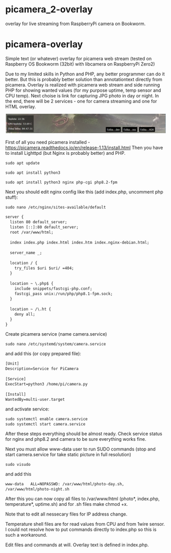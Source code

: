# picamera_2-overlay
overlay for live streaming from RaspberryPi camera on Bookworm.

# picamera-overlay
Simple text (or whatever) overlay for picamera web stream (tested on Raspberry OS Bookworm (32bit) with libcamera on RaspberryPi Zero2)

Due to my limited skills in Python and PHP, any better programmer can do it better. But this is probably better solution than annotationtext directly from picamera.
Overlay is realized with picamera web stream and side running PHP for showing wanted values (for my purpose uptime, temp sensor and CPU temp). Next choise is link for capturing JPG photo in day or night.
In the end, there will be 2 services - one for camera streaming and one for HTML overlay.

![screenshot](https://github.com/vitasrutek/picamera-overlay/blob/main/screenshot.PNG)

First of all you need picamera installed - https://picamera.readthedocs.io/en/release-1.13/install.html
Then you have to install Lighttpd (but Nginx is probably better) and PHP.
```
sudo apt update
```
```
sudo apt install python3
```
```
sudo apt install python3 nginx php-cgi php8.2-fpm
```
Next you should edit nginx config like this (add index.php, uncomment php stuff):
```
sudo nano /etc/nginx/sites-available/default
```
```
server {
  listen 80 default_server;
  listen [::]:80 default_server;
  root /var/www/html;

  index index.php index.html index.htm index.nginx-debian.html;

  server_name _;

  location / {
    try_files $uri $uri/ =404;
  }

  location ~ \.php$ {
    include snippets/fastcgi-php.conf;
    fastcgi_pass unix:/run/php/php8.1-fpm.sock;
  }

  location ~ /\.ht {
    deny all;
  }
}
```
Create picamera service (name camera.service)
```
sudo nano /etc/systemd/system/camera.service
```

and add this (or copy prepared file):
```
[Unit]
Description=Service for PiCamera

[Service]
ExecStart=python3 /home/pi/camera.py

[Install]
WantedBy=multi-user.target
```
and activate service:
```
sudo systemctl enable camera.service
sudo systemctl start camera.service
```

After these steps everything should be almost ready.
Check service status for nginx and php8.2 and camera to be sure everything works fine.

Next you must allow www-data user to run SUDO commands (stop and start camera.service for take static picture in full resolution)
```
sudo visudo
```
and add this
```
www-data   ALL=NOPASSWD: /var/www/html/photo-day.sh, /var/www/html/photo-night.sh
```


After this you can now copy  all files to /var/www/html (photo*, index.php, temperature*, uptime.sh) and for .sh files make chmod +x.

Note that to edit all nessecary files for IP address change.

Temperature shell files are for read values from CPU and from 1wire sensor. I could not resolve how to put commands directly to index.php so this is such a workaround.

Edit files and commands at will. Overlay text is defined in index.php.
